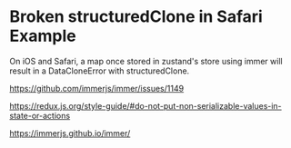 # Broken structuredClone in Safari Example

On iOS and Safari, a map once stored in zustand's store using immer will result in a DataCloneError with structuredClone.

https://github.com/immerjs/immer/issues/1149

https://redux.js.org/style-guide/#do-not-put-non-serializable-values-in-state-or-actions

https://immerjs.github.io/immer/
